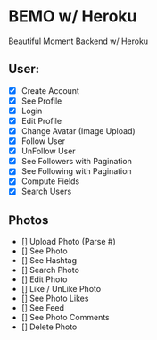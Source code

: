 # BEMO w/ Heroku

Beautiful Moment Backend w/ Heroku

## User:

- [x] Create Account
- [x] See Profile
- [x] Login
- [x] Edit Profile
- [x] Change Avatar (Image Upload)
- [x] Follow User
- [x] UnFollow User
- [x] See Followers with Pagination
- [x] See Following with Pagination
- [x] Compute Fields
- [x] Search Users

## Photos

- [] Upload Photo (Parse #)
- [] See Photo
- [] See Hashtag
- [] Search Photo
- [] Edit Photo
- [] Like / UnLike Photo
- [] See Photo Likes
- [] See Feed
- [] See Photo Comments
- [] Delete Photo
